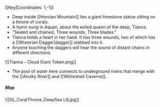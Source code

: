 [[Key|Coordinates: 1,-1]]

- Deep inside [[Horcian Mountain]] lies a giant limestone statue sitting on a throne of corals.
- A hymn sung in Aquan, about the exiled queen of the deep, Tianna.
- "Sealed and chained, Three wounds, Three blades."
- Tianna holds a heart in her hand. It has three wounds, two of which has a [[Wisterian Dagger|dagger]] stabbed into it.
- Anyone touching the daggers will hear the sound of distant chains in different directions.

![[Tianna - Cloud Giant Token.png]]

- The pool of water here connects to underground rivers that merge with the [[Alvsky River]] and [[Whiteshell Caverns]].

##### Map
![[GL_CoralThrone_DeepSea LQ.jpg]]